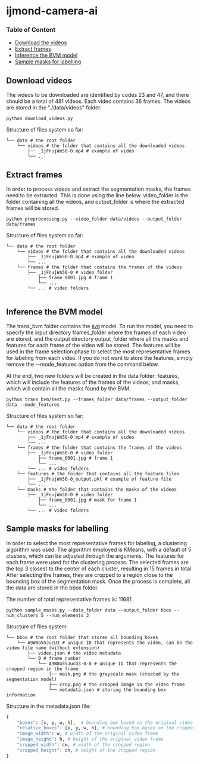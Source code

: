 # ijmond-camera-ai

### Table of Content
- [Download the videos](#download-videos)
- [Extract frames](#extract-frames)
- [Inference the BVM model](#inference-bvm)
- [Sample masks for labelling](#sample-masks)


## <a name="download-videos"></a>Download videos
The videos to be downloaded are identified by codes 23 and 47, and there should be a total of 481 videos. Each video contains 36 frames. The videos are stored in the "./data/videos" folder.
```
python download_videos.py
```
Structure of files system so far:
```
└── data # the root folder
    └── videos # the folder that contains all the downloaded videos
        ├── _1jFnujWn50-0.mp4 # example of video
        └── ... 
```

## <a name="extract-frames"></a>Extract frames
In order to process videos and extract the segmentation masks, the frames need to be extracted. This is done using the line below. video_folder is the folder containing all the videos, and output_folder is where the extracted frames will be stored.
```
python preprocessing.py --video_folder data/videos --output_folder data/frames
```

Structure of files system so far:
```
└── data # the root folder
    └── videos # the folder that contains all the downloaded videos
        ├── _1jFnujWn50-0.mp4 # example of video
        └── ... 
    └── frames # the folder that contains the frames of the videos
        ├── _1jFnujWn50-0 # video folder
            ├── frame_0001.jpg # frame 1
            └── ...  
        └── ... # video folders
    
```

## <a name="inference-bvm"></a>Inference the BVM model
The trans_bvm folder contains the [`BVM`](https://github.com/SiyuanYan1/Transmission-BVM/tree/main)  model. To run the model, you need to specify the input directory frames_folder where the frames of each video are stored, and the output directory output_folder where all the masks and features for each frame of the video will be stored. The features will be used in the frame selection phase to select the most representative frames for labeling from each video. If you do not want to store the features, simply remove the --mode_features option from the command below.

At the end, two new folders will be created in the data folder: features, which will include the features of the frames of the videos, and masks, which will contain all the masks found by the BVM.

```
python trans_bvm/test.py --frames_folder data/frames --output_folder data --mode_features
```

Structure of files system so far:
```
└── data # the root folder
    └── videos # the folder that contains all the downloaded videos
        ├── _1jFnujWn50-0.mp4 # example of video
        └── ... 
    └── frames # the folder that contains the frames of the videos
        ├── _1jFnujWn50-0 # video folder
            ├── frame_0001.jpg # frame 1
            └── ...  
        └── ... # video folders
    └── features # the folder that contains all the feature files
        ├── _1jFnujWn50-0_output.pkl # example of feature file
        └── ... 
    └── masks # the folder that contains the masks of the videos
        ├── _1jFnujWn50-0 # video folder
            ├── frame_0001.jpg # mask for frame 1
            └── ...  
        └── ... # video folders
```


## <a name="sample-masks"></a>Sample masks for labelling
In order to select the most representative frames for labeling, a clustering algorithm was used. The algorithm employed is KMeans, with a default of 5 clusters, which can be adjusted through the arguments. The features for each frame were used for the clustering process. The selected frames are the top 3  closest to the center of each cluster, resulting in 15 frames in total. After selecting the frames, they are cropped to a region close to the bounding box of the segmentation mask. Once the process is complete, all the data are stored in the bbox folder.

The number of total representative frames is: 11681

```
python sample_masks.py --data_folder data --output_folder bbox --num_clusters 5 --num_elements 3
```
Structure of files system:
```
└── bbox # the root folder that stores all bounding boxes
    └── A9W8G55JucU3 # unique ID that represents the video, can be the video file name (without extension)
        ├── video.json # the video metadata
        └── 0 # frame number
            └── A9W8G55JucU3-0-0 # unique ID that represents the cropped region in the frame
                ├── mask.png # the grayscale mask (created by the segmentation model)
                ├── crop.png # the cropped image in the video frame
                └── metadata.json # storing the bounding box information
```
Structure in the metadata.json file:
```sh
{
    "boxes": [x, y, w, h],  # bounding box based on the original video frame (not cropped)
    "relative_boxes": [x, y, w, h], # bounding box based on the cropped region
    "image_width": w, # width of the original video frame
    "image_height": h, # height of the original video frame
    "cropped_width": cw, # width of the cropped region
    "cropped_height": ch, # height of the cropped region
}
```
